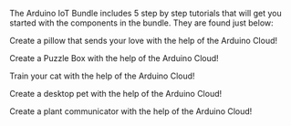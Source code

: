 <FeatureDescription>

The Arduino IoT Bundle includes 5 step by step tutorials that will get you started with the components in the bundle. They are found just below:

</FeatureDescription>


<FeatureList>

<Feature title="I Love You Pillow">

  Create a pillow that sends your love with the help of the Arduino Cloud!
<FeatureWrapper>
  <FeatureLink title="GO TO PROJECT" url="/tutorials/iot-bundle/i-love-you-pillow"/>
</FeatureWrapper>
</Feature>

<Feature title="Puzzle Box">

  Create a Puzzle Box with the help of the Arduino Cloud!
<FeatureWrapper>
  <FeatureLink title="GO TO PROJECT" url="/tutorials/iot-bundle/puzzlebox"/>
</FeatureWrapper>
</Feature>

<Feature title="Pavlov's Cat">

  Train your cat with the help of the Arduino Cloud!
<FeatureWrapper>
  <FeatureLink title="GO TO PROJECT" url="/tutorials/iot-bundle/pavlovs-cat"/>
</FeatureWrapper>
</Feature>

<Feature title="The Nerd">

  Create a desktop pet with the help of the Arduino Cloud!
<FeatureWrapper>
  <FeatureLink title="GO TO PROJECT" url="/tutorials/iot-bundle/the-nerd"/>
</FeatureWrapper>
</Feature>

<Feature title="Plant Communicator">

  Create a plant communicator with the help of the Arduino Cloud!
<FeatureWrapper>
  <FeatureLink title="GO TO PROJECT" url="/tutorials/iot-bundle/plant-communicator"/>
</FeatureWrapper>
</Feature>



</FeatureList>
